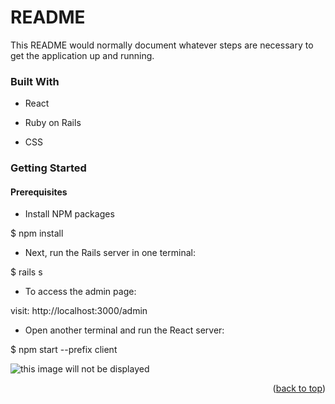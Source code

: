 # README

This README would normally document whatever steps are necessary to get the
application up and running.

### Built With

* React

* Ruby on Rails

* CSS


### Getting Started 

#### Prerequisites


* Install NPM packages

$ npm install

* Next, run the Rails server in one terminal:

$ rails s

* To access the admin page: 

visit: http://localhost:3000/admin

*  Open another terminal and run the React server:
  
$ npm start --prefix client


![this image will not be displayed](..\src\model.jpeg)

<p align="right">(<a href="#readme-top">back to top</a>)</p>